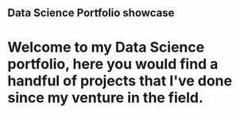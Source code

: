 ## Data Science Portfolio showcase
# Welcome to my Data Science portfolio, here you would find a handful of projects that I've done since my venture in the field.
#
